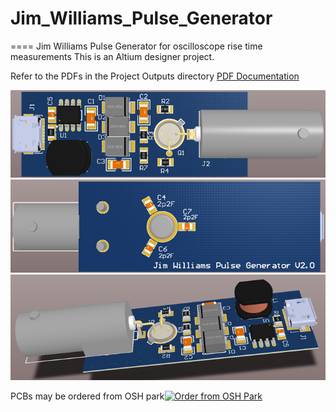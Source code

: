 # Jim_Williams_Pulse_Generator
====
Jim Williams Pulse Generator for oscilloscope rise time measurements
This is an Altium designer project.  

Refer to the PDFs in the Project Outputs directory 
<a href="https://github.com/podonoghue/Jim_Williams_Pulse_Generator/blob/master/Hardware/Project Outputs for Pulser/Pulser.PDF">PDF Documentation</img></a>

![An image](https://raw.githubusercontent.com/podonoghue/Jim_Williams_Pulse_Generator/master/Hardware/Pulse_Top.png "Top Board Image")
![An image](https://raw.githubusercontent.com/podonoghue/Jim_Williams_Pulse_Generator/master/Hardware/Pulse_Bottom.png "Bottom Board Image")
![An image](https://raw.githubusercontent.com/podonoghue/Jim_Williams_Pulse_Generator/master/Hardware/Pulse_3D_Perspective.png "3D Board Image")

PCBs may be ordered from OSH park<a href="https://oshpark.com/shared_projects/bVS9Pivb"><img src="https://oshpark.com/assets/badge-5b7ec47045b78aef6eb9d83b3bac6b1920de805e9a0c227658eac6e19a045b9c.png" alt="Order from OSH Park"></img></a>



